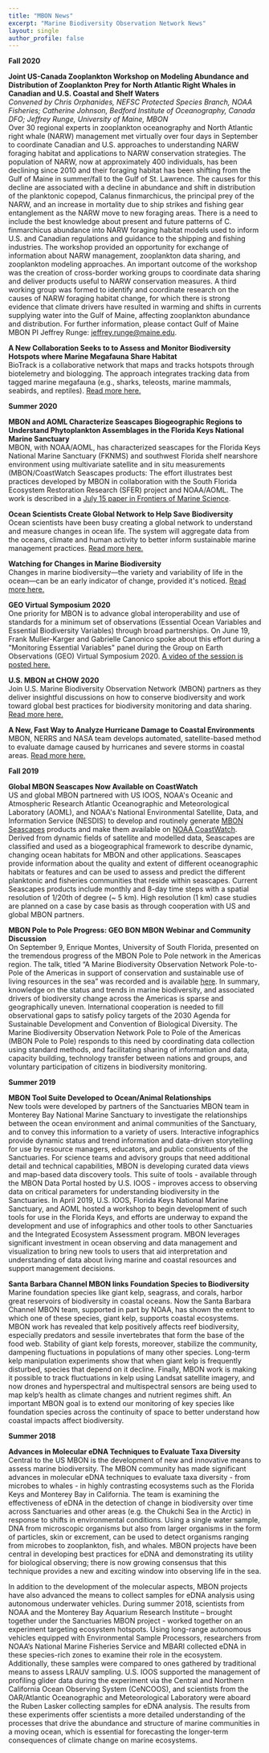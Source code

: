 ```yaml
---
title: "MBON News"
excerpt: "Marine Biodiversity Observation Network News"
layout: single
author_profile: false
---
```

**Fall 2020**

**Joint US-Canada Zooplankton Workshop on Modeling Abundance and Distribution of Zooplankton Prey for North Atlantic Right Whales in Canadian and U.S. Coastal and Shelf Waters**<br>
_Convened by Chris Orphanides, NEFSC Protected Species Branch, NOAA Fisheries; Catherine Johnson, Bedford Institute of Oceanography, Canada DFO; Jeffrey Runge, University of Maine, MBON_<br>
Over 30 regional experts in zooplankton oceanography and North Atlantic right whale (NARW) management met virtually over four days in September to coordinate Canadian and U.S. approaches to understanding NARW foraging habitat and applications to NARW conservation strategies. The population of NARW, now at approximately 400 individuals, has been declining since 2010 and their foraging habitat has been shifting from the Gulf of Maine in summer/fall to the Gulf of St. Lawrence. The causes for this decline are associated with a decline in abundance and shift in distribution of the planktonic copepod, Calanus finmarchicus, the principal prey of the NARW, and an increase in mortality due to ship strikes and fishing gear entanglement as the NARW move to new foraging areas.  There is a need to include the best knowledge about present and future patterns of C. finmarchicus abundance into NARW foraging habitat models used to inform U.S. and Canadian regulations and guidance to the shipping and fishing industries. The workshop provided an opportunity for exchange of information about NARW management, zooplankton data sharing, and zooplankton modeling approaches.  An important outcome of the workshop was the creation of cross-border working groups to coordinate data sharing and deliver products useful to NARW conservation measures. A third working group was formed to identify and coordinate research on the causes of NARW foraging habitat change, for which there is strong evidence that climate drivers have resulted in warming and shifts in currents supplying water into the Gulf of Maine, affecting zooplankton abundance and distribution. For further information, please contact Gulf of Maine MBON PI Jeffrey Runge: [jeffrey.runge@maine.edu](mailto:jeffrey.runge@maine.edu).

**A New Collaboration Seeks to to Assess and Monitor Biodiversity Hotspots where Marine Megafauna Share Habitat**<br>
BioTrack is a collaborative network that maps and tracks hotspots through biotelemetry and biologging. The approach integrates tracking data from tagged marine megafauna (e.g., sharks, teleosts, marine mammals, seabirds, and reptiles). [Read more here.](/pages/biotrack/)

**Summer 2020**

**MBON and AOML Characterize Seascapes Biogeographic Regions to Understand Phytoplankton Assemblages in the Florida Keys National Marine Sanctuary**<br>
MBON, with NOAA/AOML, has characterized seascapes for the Florida Keys National Marine Sanctuary (FKNMS) and southwest Florida shelf nearshore environment using multivariate satellite and in situ measurements (MBON/CoastWatch Seascapes products:  The effort illustrates best practices developed by MBON in collaboration with the South Florida Ecosystem Restoration Research (SFER) project and NOAA/AOML. The work is described in a [July 15 paper in Frontiers of Marine Science](https://www.frontiersin.org/articles/10.3389/fmars.2020.00575/full).

**Ocean Scientists Create Global Network to Help Save Biodiversity**<br>
Ocean scientists have been busy creating a global network to understand and measure changes in ocean life. The system will aggregate data from the oceans, climate and human activity to better inform sustainable marine management practices. [Read more here.](https://www.ecowatch.com/ocean-scientists-biodiversity-network-2646381356.html)

**Watching for Changes in Marine Biodiversity**<br>
Changes in marine biodiversity—the variety and variability of life in the ocean—can be an early indicator of change, provided it's noticed. [Read more here.](https://www.maritime-executive.com/editorials/watching-for-changes-in-marine-biodiversity/)

**GEO Virtual Symposium 2020**  
One priority for MBON is to advance global interoperability and use of standards for a minimum set of observations (Essential Ocean Variables and Essential Biodiversity Variables) through broad partnerships. On June 19, Frank Muller-Karger and Gabrielle Canonico spoke about this effort during a "Monitoring Essential Variables" panel during the Group on Earth Observations (GEO) Virtual Symposium 2020. [A video of the session is posted here.](https://earthobservations.org/symposium2020.php?session=12)

**U.S. MBON at CHOW 2020**<br>
Join U.S. Marine Biodiversity Observation Network (MBON) partners as they deliver insightful discussions on how to conserve biodiversity and work toward global best practices for biodiversity monitoring and data sharing. [Read more here.](https://marinesanctuary.org/capitol-hill-ocean-week/)

**A New, Fast Way to Analyze Hurricane Damage to Coastal Environments**<br>
MBON, NERRS and NASA team develops automated, satellite-based method to evaluate damage caused by hurricanes and severe storms in coastal areas. [Read more here.](https://www.usf.edu/marine-science/news/2020/a-new-fast-way-to-analyze-hurricane-damage-to-coastal-environments.aspx)

**Fall 2019**

**Global MBON Seascapes Now Available on CoastWatch**  
US and global MBON partnered with US IOOS, NOAA's Oceanic and Atmospheric Research Atlantic Oceanographic and Meteorological Laboratory (AOML), and NOAA's National Environmental Satellite, Data, and Information Service (NESDIS) to develop and routinely generate [MBON Seascapes](https://coastwatch.noaa.gov/cw/satellite-data-products/multi-parameter-models/seascape-pelagic-habitat-classification.html) products and make them available on [NOAA CoastWatch](https://coastwatch.noaa.gov/cw/index.html). Derived from dynamic fields of satellite and modelled data, Seascapes are classified and used as a biogeographical framework to describe dynamic, changing ocean habitats for MBON and other applications. Seascapes provide information about the quality and extent of different oceanographic habitats or features and can be used to assess and predict the different planktonic and fisheries communities that reside within seascapes. Current Seascapes products include monthly and 8-day time steps with a spatial resolution of 1/20th of degree (~ 5 km). High resolution (1 km) case studies are planned on a case by case basis as through cooperation with US and global MBON partners.

**MBON Pole to Pole Progress: GEO BON MBON Webinar and Community Discussion**  
On September 9, Enrique Montes, University of South Florida, presented on the tremendous progress of the MBON Pole to Pole network in the Americas region. The talk, titled “A Marine Biodiversity Observation Network Pole-to-Pole of the Americas in support of conservation and sustainable use of living resources in the sea” was recorded and is available [here](https://usf.app.box.com/s/08569c61yektdv3odcgwuy5x1cmvuy8p). In summary, knowledge on the status and trends in marine biodiversity, and associated drivers of biodiversity change across the Americas is sparse and geographically uneven. International cooperation is needed to fill observational gaps to satisfy policy targets of the 2030 Agenda for Sustainable Development and Convention of Biological Diversity. The Marine Biodiversity Observation Network Pole to Pole of the Americas (MBON Pole to Pole) responds to this need by coordinating data collection using standard methods, and facilitating sharing of information and data, capacity building, technology transfer between nations and groups, and voluntary participation of citizens in biodiversity monitoring.

**Summer 2019**

**MBON Tool Suite Developed to Ocean/Animal Relationships**  
New tools were developed by partners of the Sanctuaries MBON team in Monterey Bay National Marine Sanctuary to investigate the relationships between the ocean environment and animal communities of the Sanctuary, and to convey this information to a variety of users. Interactive infographics provide dynamic status and trend information and data-driven storytelling for use by resource managers, educators, and public constituents of the Sanctuaries. For science teams and advisory groups that need additional detail and technical capabilities, MBON is developing curated data views and map-based data discovery tools. This suite of tools - available through the MBON Data Portal hosted by U.S. IOOS - improves access to observing data on critical parameters for understanding biodiversity in the Sanctuaries. In April 2019, U.S. IOOS, Florida Keys National Marine Sanctuary, and AOML hosted a workshop to begin development of such tools for use in the Florida Keys, and efforts are underway to expand the development and use of infographics and other tools to other Sanctuaries and the Integrated Ecosystem Assessment program. MBON leverages significant investment in ocean observing and data management and visualization to bring new tools to users that aid interpretation and understanding of data about living marine and coastal resources and support management decisions.

**Santa Barbara Channel MBON links Foundation Species to Biodiversity**  
Marine foundation species like giant kelp, seagrass, and corals, harbor great reservoirs of biodiversity in coastal oceans. Now the Santa Barbara Channel MBON team, supported in part by NOAA, has shown the extent to which one of these species, giant kelp, supports coastal ecosystems. MBON work has revealed that kelp positively affects reef biodiversity, especially predators and sessile invertebrates that form the base of the food web. Stability of giant kelp forests, moreover, stabilize the community, dampening fluctuations in populations of many other species. Long-term kelp manipulation experiments show that when giant kelp is frequently disturbed, species that depend on it decline. Finally, MBON work is making it possible to track fluctuations in kelp using Landsat satellite imagery, and now drones and hyperspectral and multispectral sensors are being used to map kelp’s health as climate changes and nutrient regimes shift. An important MBON goal is to extend our monitoring of key species like foundation species across the continuity of space to better understand how coastal impacts affect biodiversity.

**Summer 2018**

**Advances in Molecular eDNA Techniques to Evaluate Taxa Diversity**  
Central to the US MBON is the development of new and innovative means to assess marine biodiversity. The MBON community has made significant advances in molecular eDNA techniques to evaluate taxa diversity - from microbes to whales - in highly contrasting ecosystems such as the Florida Keys and Monterey Bay in California. The team is examining the effectiveness of eDNA in the detection of change in biodiversity over time across Sanctuaries and other areas (e.g. the Chukchi Sea in the Arctic) in response to shifts in environmental conditions. Using a single water sample, DNA from microscopic organisms but also from larger organisms in the form of particles, skin or excrement, can be used to detect organisms ranging from microbes to zooplankton, fish, and whales. MBON projects have been central in developing best practices for eDNA and demonstrating its utility for biological observing; there is now growing consensus that this technique provides a new and exciting window into observing life in the sea.  

In addition to the development of the molecular aspects, MBON projects have also advanced the means to collect samples for eDNA analysis using autonomous underwater vehicles. During summer 2018, scientists from NOAA and the Monterey Bay Aquarium Research Institute – brought together under the Sanctuaries MBON project - worked together on an experiment targeting ecosystem hotspots. Using long-range autonomous vehicles equipped with Environmental Sample Processors, researchers from NOAA’s National Marine Fisheries Service and MBARI collected eDNA in these species-rich zones to examine their role in the ecosystem. Additionally, these samples were compared to ones gathered by traditional means to assess LRAUV sampling. U.S. IOOS supported the management of profiling glider data during the experiment via the Central and Northern California Ocean Observing System (CeNCOOS), and scientists from the OAR/Atlantic Oceanographic and Meteorological Laboratory were aboard the Ruben Lasker collecting samples for eDNA analysis. The results from these experiments offer scientists a more detailed understanding of the processes that drive the abundance and structure of marine communities in a moving ocean, which is essential for forecasting the longer-term consequences of climate change on marine ecosystems.
